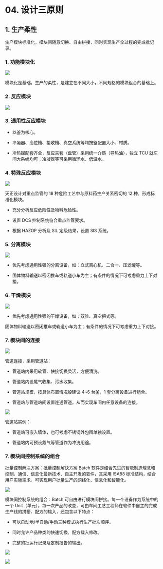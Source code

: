 # 04. 设计三原则

## 1. 生产柔性

生产模块标准化，模块间随意切换、自由拼接，同时实现生产全过程的完成批记录。

### 1. 功能模块化

![](https://raw.githubusercontent.com/dalong0514/selfstudy/master/图片链接/化工设计/2019025.PNG)

模块化是基础，生产的柔性，是建立在不同大小，不同规格的模块组合的基础上。

### 2. 反应模块

![](https://raw.githubusercontent.com/dalong0514/selfstudy/master/图片链接/化工设计/2019026.PNG)

### 3. 通用性反应模块

- 以釜为核心。

- 冷凝器、高位槽、接收槽、真空系统等均按釜配置大小、材质。

- 冷热媒配套齐全，反应夹套（盘管）采用统一介质（导热油），独立 TCU 就车间大系统均可；冷凝器等可采用循环水、低温水。

### 4. 特殊反应模块

![](https://raw.githubusercontent.com/dalong0514/selfstudy/master/图片链接/化工设计/2019027.PNG)

天正设计对重点监管的 18 种危险工艺中与原料药生产关系密切的 12 种，形成标准化模块。

- 充分分析反应危险性及物料危险性。

- 设置 DCS 控制系统符合重点监管要求。

- 根据 HAZOP 分析及 SIL 定级结果，设置 SIS 系统。

### 5. 分离模块

![](https://raw.githubusercontent.com/dalong0514/selfstudy/master/图片链接/化工设计/2019028.PNG)

- 优先考虑通用性强的分离设备，如：立式离心机、二合一、压滤罐等。

- 固体物料输送以密闭推车或轨道小车为主；有条件的情况下可考虑重力上下对接。

### 6. 干燥模块

![](https://raw.githubusercontent.com/dalong0514/selfstudy/master/图片链接/化工设计/2019019.PNG)

- 优先考虑通用性强的干燥设备，如：双锥、真空把式等。

固体物料输送以密闭推车或轨道小车为主；有条件的情况下可考虑重力上下对接。

### 7. 模块间的连接

![](https://raw.githubusercontent.com/dalong0514/selfstudy/master/图片链接/化工设计/2019029.PNG)

管道连接，采用管道站：

- 管道站内采用软管、快接切换灵活，方便清洗。

- 管道站内设尾气收集、污水收集。
- 管道站规模，按具体布置情况般建议 4~6 台釜，1 套分离设备进行组合。
- 管道站与管道站间设置连通管道。从而实现车间内任意设备的连接。

![](https://raw.githubusercontent.com/dalong0514/selfstudy/master/图片链接/化工设计/2019030.PNG)

管道站实例：

- 管道站可嵌入墙体，也可考虑不锈钢外包围单独设置。

- 管道站内可预设氮气等管道作为冲洗用途。

### 7. 模块间控制系统的组合

批量控制解决方案：批量控制解決方案 Batch 软件是结合先进的智能制造理念和控制、通信、信息化最新技术、自主开发的软件，其采用 ISA88 标准结构，结合用户实际需求，可实现用户批量生产的网络化、信息化和智能化。

![](https://raw.githubusercontent.com/dalong0514/selfstudy/master/图片链接/化工设计/2019031.PNG)

模块间控制系统的组合：Batch 可自由进行模块间拼接。每一个设备作为系统中的一个 Unit（单元），每一次产品的改变，可由车间工艺工程师在软件中自主的完成生产线的拼搭、配方的输入，还包含以下特点：

- 可以自动地/半自动/手动三种模式执行生产批次顺序。

- 同时允许产品种类的快速切換，配方载入修改。
- 完整的批运行记录及定制报告的输出。

![](https://raw.githubusercontent.com/dalong0514/selfstudy/master/图片链接/化工设计/2019032.PNG)

![](https://raw.githubusercontent.com/dalong0514/selfstudy/master/图片链接/化工设计/2019033.PNG)
